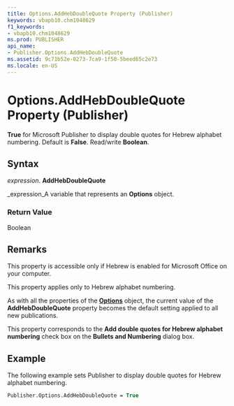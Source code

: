 ```yaml
---
title: Options.AddHebDoubleQuote Property (Publisher)
keywords: vbapb10.chm1048629
f1_keywords:
- vbapb10.chm1048629
ms.prod: PUBLISHER
api_name:
- Publisher.Options.AddHebDoubleQuote
ms.assetid: 9c71b52e-0273-7ca9-1f50-5beed65c2e73
ms.locale: en-US
---
```



# Options.AddHebDoubleQuote Property (Publisher)

 **True** for Microsoft Publisher to display double quotes for Hebrew alphabet numbering. Default is **False**. Read/write  **Boolean**.


## Syntax

 _expression_. **AddHebDoubleQuote**

 _expression_A variable that represents an  **Options** object.


### Return Value

Boolean


## Remarks

This property is accessible only if Hebrew is enabled for Microsoft Office on your computer. 

This property applies only to Hebrew alphabet numbering.

As with all the properties of the  **[Options](options-object-publisher.md)** object, the current value of the **AddHebDoubleQuote** property becomes the default setting applied to all new publications.

This property corresponds to the  **Add double quotes for Hebrew alphabet numbering** check box on the **Bullets and Numbering** dialog box.


## Example

The following example sets Publisher to display double quotes for Hebrew alphabet numbering.


```vb
Publisher.Options.AddHebDoubleQuote = True
```


